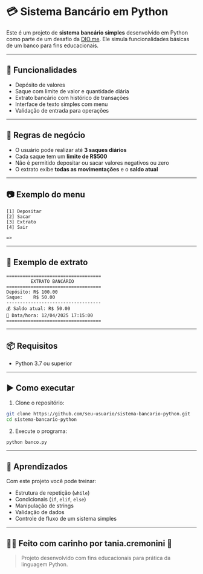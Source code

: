 # 💳 Sistema Bancário em Python

Este é um projeto de **sistema bancário simples** desenvolvido em Python como parte de um desafio da [DIO.me](https://www.dio.me). Ele simula funcionalidades básicas de um banco para fins educacionais.

---

## 🧰 Funcionalidades

- Depósito de valores
- Saque com limite de valor e quantidade diária
- Extrato bancário com histórico de transações
- Interface de texto simples com menu
- Validação de entrada para operações

---

## 🎯 Regras de negócio

- O usuário pode realizar até **3 saques diários**
- Cada saque tem um **limite de R$500**
- Não é permitido depositar ou sacar valores negativos ou zero
- O extrato exibe **todas as movimentações** e o **saldo atual**

---

## 📷 Exemplo do menu

```text
[1] Depositar
[2] Sacar
[3] Extrato
[4] Sair

=>
```

---

## 📄 Exemplo de extrato

```
===================================
         EXTRATO BANCÁRIO
===================================
Depósito: R$ 100.00
Saque:    R$ 50.00
-----------------------------------
💰 Saldo atual: R$ 50.00
📅 Data/hora: 12/04/2025 17:15:00
===================================
```

---

## 📦 Requisitos

- Python 3.7 ou superior

---

## ▶️ Como executar

1. Clone o repositório:

```bash
git clone https://github.com/seu-usuario/sistema-bancario-python.git
cd sistema-bancario-python
```

2. Execute o programa:

```bash
python banco.py
```

---

## 🚀 Aprendizados

Com este projeto você pode treinar:

- Estrutura de repetição (`while`)
- Condicionais (`if`, `elif`, `else`)
- Manipulação de strings
- Validação de dados
- Controle de fluxo de um sistema simples

---

## 🧑‍💻 Feito com carinho por tania.cremonini 💙

> Projeto desenvolvido com fins educacionais para prática da linguagem Python.


